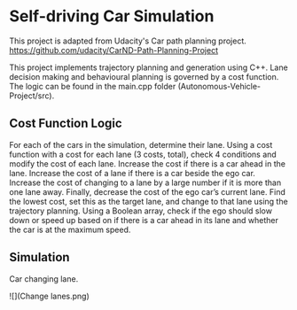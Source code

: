 # Self-driving Car Simulation

This project is adapted from Udacity's Car path planning project.
https://github.com/udacity/CarND-Path-Planning-Project

This project implements trajectory planning and generation using C++. Lane decision making and behavioural planning is governed by a cost function. The logic can be found in the main.cpp folder (Autonomous-Vehicle-Project/src).

## Cost Function Logic

For each of the cars in the simulation, determine their lane. Using a cost function with a cost for each lane (3 costs, total), check 4 conditions and modify the cost of each lane. Increase the cost if there is a car ahead in the lane. Increase the cost of a lane if there is a car beside the ego car. Increase the cost of changing to a lane by a large number if it is more than one lane away. Finally, decrease the cost of the ego car’s current lane. Find the lowest cost, set this as the target lane, and change to that lane using the trajectory planning. Using a Boolean array, check if the ego should slow down or speed up based on if there is a car ahead in its lane and whether the car is at the maximum speed.

## Simulation 

Car changing lane.

![](Change lanes.png)
